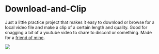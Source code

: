 # Download-and-Clip

Just a little practice project that makes it easy to download or browse for a local video file and make a clip of a certain length and quality. Good for snagging a bit of a youtube video to share to discord or something. Made for a [friend of mine](https://github.com/ragnarok9x).

![](https://i.imgur.com/9tuL25R.png)
